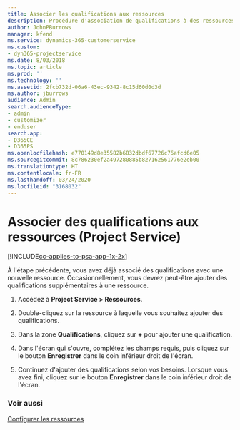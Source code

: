 ```yaml
---
title: Associer les qualifications aux ressources
description: Procédure d'association de qualifications à des ressources spécifiques dans Project Service
author: JohnPBurrows
manager: kfend
ms.service: dynamics-365-customerservice
ms.custom:
- dyn365-projectservice
ms.date: 8/03/2018
ms.topic: article
ms.prod: ''
ms.technology: ''
ms.assetid: 2fcb732d-06a6-43ec-9342-8c15d60d0d3d
ms.author: jburrows
audience: Admin
search.audienceType:
- admin
- customizer
- enduser
search.app:
- D365CE
- D365PS
ms.openlocfilehash: e770149d8e35582b6832dbdf67726c76afcd6e05
ms.sourcegitcommit: 8c786230ef2a497280885b827162561776e2eb00
ms.translationtype: HT
ms.contentlocale: fr-FR
ms.lasthandoff: 03/24/2020
ms.locfileid: "3168032"
---
```

# <a name="associate-skills-with-resources-project-service"></a>Associer des qualifications aux ressources (Project Service)

[!INCLUDE[cc-applies-to-psa-app-1x-2x](../includes/cc-applies-to-psa-app-1x-2x.md)]

À l'étape précédente, vous avez déjà associé des qualifications avec une nouvelle ressource. Occasionnellement, vous devrez peut-être ajouter des qualifications supplémentaires à une ressource.  
  
1.  Accédez à **Project Service > Ressources**.  
  
2.  Double-cliquez sur la ressource à laquelle vous souhaitez ajouter des qualifications.  
  
3.  Dans la zone **Qualifications**, cliquez sur **+** pour ajouter une qualification.  
  
4.  Dans l'écran qui s'ouvre, complétez les champs requis, puis cliquez sur le bouton **Enregistrer** dans le coin inférieur droit de l'écran.  
  
5.  Continuez d'ajouter des qualifications selon vos besoins. Lorsque vous avez fini, cliquez sur le bouton **Enregistrer** dans le coin inférieur droit de l'écran.  
  
### <a name="see-also"></a>Voir aussi  
 [Configurer les ressources](../project-service/set-up-resources.md)
